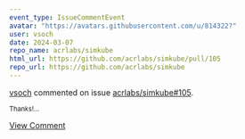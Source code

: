 ```yaml
---
event_type: IssueCommentEvent
avatar: "https://avatars.githubusercontent.com/u/814322?"
user: vsoch
date: 2024-03-07
repo_name: acrlabs/simkube
html_url: https://github.com/acrlabs/simkube/pull/105
repo_url: https://github.com/acrlabs/simkube
---
```


<a href='https://github.com/vsoch' target='_blank'>vsoch</a> commented on issue <a href='https://github.com/acrlabs/simkube/pull/105' target='_blank'>acrlabs/simkube#105</a>.

<small>Thanks!...</small>

<a href='https://github.com/acrlabs/simkube/pull/105' target='_blank'>View Comment</a>